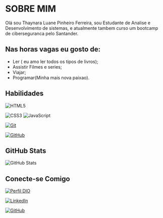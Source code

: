 # SOBRE MIM
Olá sou Thaynara Luane Pinheiro Ferreira, sou Estudante de Analise e Desenvolvimento de sistemas, e atualmente tambem curso um bootcamp de ciberseguranca pelo Santander.

## Nas horas vagas eu gosto de:
- Ler ( eu amo ler todos os tipos de livros);
- Assistir Filmes e series;
- Viajar;
- Programar(Minha mais nova paixao).

## Habilidades
![HTML5](https://img.shields.io/badge/HTML5-000?style=for-the-badge&logo=html5)

![CSS3](https://img.shields.io/badge/CSS3-000?style=for-the-badge&logo=css3&logoColor=264CE4)
![JavaScript](https://img.shields.io/badge/JavaScript-000?style=for-the-badge&logo=javascript&logoColor=30A3DC)

[![Git](https://img.shields.io/badge/Git-000?style=for-the-badge&logo=git&logoColor=E94D5F)](https://git-scm.com/doc) 

[![GitHub](https://img.shields.io/badge/GitHub-000?style=for-the-badge&logo=github&logoColor=30A3DC)](https://docs.github.com/)


## GitHub Stats
![GitHub Stats](https://github-readme-stats.vercel.app/api?username=thaynaraferreira913&theme=transparent&bg_color=000&border_color=30A3DC&show_icons=true&icon_color=30A3DC&title_color=E94D5F&text_color=FFF)

## Conecte-se Comigo

[![Perfil DIO](https://img.shields.io/badge/-Meu%20Perfil%20na%20DIO-30A3DC?style=for-the-badge)](https://www.dio.me/users/thaynaraferreirap)

[![LinkedIn](https://img.shields.io/badge/LinkedIn-000?style=for-the-badge&logo=linkedin&logoColor=0E76A8)](https://www.linkedin.com/in/thaynara-luane-ferreira-15536b236/)

[![GitHub](https://img.shields.io/badge/GitHub-000?style=for-the-badge&logo=github)](https://github.com/thaynaraferreira913)
